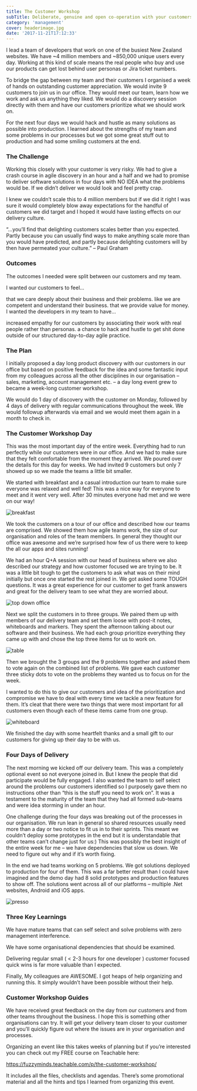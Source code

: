 ```yaml
---
title: The Customer Workshop
subTitle: Deliberate, genuine and open co-operation with your customers
category: 'management'
cover: headerimage.jpg
date: '2017-11-21T17:12:33'
---
```


I lead a team of developers that work on one of the busiest New Zealand websites. We have ~4 million members and ~850,000 unique users every day. Working at this kind of scale means the real people who buy and use our products can get lost behind user personas or Jira ticket numbers.

To bridge the gap between my team and their customers I organised a week of hands on outstanding customer appreciation. We would invite 9 customers to join us in our office. They would meet our team, learn how we work and ask us anything they liked. We would do a discovery session directly with them and have our customers prioritize what we should work on.

For the next four days we would hack and hustle as many solutions as possible into production. I learned about the strengths of my team and some problems in our processes but we got some great stuff out to production and had some smiling customers at the end.

### The Challenge

Working this closely with your customer is very risky. We had to give a crash course in agile discovery in an hour and a half and we had to promise to deliver software solutions in four days with NO IDEA what the problems would be. If we didn’t deliver we would look and feel pretty crap.

I knew we couldn’t scale this to 4 million members but if we did it right I was sure it would completely blow away expectations for the handful of customers we did target and I hoped it would have lasting effects on our delivery culture.

“…you’ll find that delighting customers scales better than you expected. Partly because you can usually find ways to make anything scale more than you would have predicted, and partly because delighting customers will by then have permeated your culture.” – Paul Graham

### Outcomes

The outcomes I needed were split between our customers and my team.

I wanted our customers to feel…

that we care deeply about their business and their problems.
like we are competent and understand their business.
that we provide value for money.
I wanted the developers in my team to have…

increased empathy for our customers by associating their work with real people rather than personas.
a chance to hack and hustle to get shit done outside of our structured day-to-day agile practice.

### The Plan

I initially proposed a day long product discovery with our customers in our office but based on positive feedback for the idea and some fantastic input from my colleagues across all the other disciplines in our organisation – sales, marketing, account management etc. – a day long event grew to became a week-long customer workshop.

We would do 1 day of discovery with the customer on Monday, followed by 4 days of delivery with regular communications throughout the week. We would followup afterwards via email and we would meet them again in a month to check in.

### The Customer Workshop Day

This was the most important day of the entire week. Everything had to run perfectly while our customers were in our office. And we had to make sure that they felt comfortable from the moment they arrived. We poured over the details for this day for weeks. We had invited 9 customers but only 7 showed up so we made the teams a little bit smaller.

We started with breakfast and a casual introduction our team to make sure everyone was relaxed and well fed! This was a nice way for everyone to meet and it went very well. After 30 minutes everyone had met and we were on our way!

![breakfast](./caketable.jpg 'breakfast')

We took the customers on a tour of our office and described how our teams are comprised. We showed them how agile teams work, the size of our organisation and roles of the team members. In general they thought our office was awesome and we’re surprised how few of us there were to keep the all our apps and sites running!

We had an hour Q+A session with our head of business where we also described our strategy and how customer focused we are trying to be. It was a little bit tough to get the customers to ask what was on their mind initially but once one started the rest joined in. We got asked some TOUGH questions. It was a great experience for our customer to get frank answers and great for the delivery team to see what they are worried about.

![top down office](./topdown.jpg 'top down office')

Next we split the customers in to three groups. We paired them up with members of our delivery team and set them loose with post-it notes, whiteboards and markers. They spent the afternoon talking about our software and their business. We had each group prioritize everything they came up with and chose the top three items for us to work on.

![table](./table.jpg 'table')

Then we brought the 3 groups and the 9 problems together and asked them to vote again on the combined list of problems. We gave each customer three sticky dots to vote on the problems they wanted us to focus on for the week.

I wanted to do this to give our customers and idea of the prioritization and compromise we have to deal with every time we tackle a new feature for them. It’s cleat that there were two things that were most important for all customers even though each of these items came from one group.

![whiteboard](./whiteboard.jpg 'whiteboard')

We finished the day with some heartfelt thanks and a small gift to our customers for giving up their day to be with us.

### Four Days of Delivery

The next morning we kicked off our delivery team. This was a completely optional event so not everyone joined in. But I knew the people that did participate would be fully engaged. I also wanted the team to self select around the problems our customers identified so I purposely gave them no instructions other than “this is the stuff you need to work on”. It was a testament to the maturity of the team that they had all formed sub-teams and were idea storming in under an hour.

One challenge during the four days was breaking out of the processes in our organisation. We run lean in general so shared resources usually need more than a day or two notice to fit us in to their sprints. This meant we couldn’t deploy some prototypes in the end but it is understandable that other teams can’t change just for us:) This was possibly the best insight of the entire week for me – we have dependencies that slow us down. We need to figure out why and if it’s worth fixing.

In the end we had teams working on 5 problems. We got solutions deployed to production for four of them. This was a far better result than I could have imagined and the demo day had 8 solid prototypes and production features to show off. The solutions went across all of our platforms – multiple .Net websites, Android and iOS apps.

![presso](./presso.jpg 'presso')

### Three Key Learnings

We have mature teams that can self select and solve problems with zero management interference.

We have some organisational dependencies that should be examined.

Delivering regular small ( < 2-3 hours for one developer ) customer focused quick wins is far more valuable than I expected.

Finally, My colleagues are AWESOME. I got heaps of help organizing and running this. It simply wouldn’t have been possible without their help.

### Customer Workshop Guides

We have received great feedback on the day from our customers and from other teams throughout the business. I hope this is something other organisations can try. It will get your delivery team closer to your customer and you’ll quickly figure out where the issues are in your organisation and processes.

Organizing an event like this takes weeks of planning but if you’re interested you can check out my FREE course on Teachable here:

https://fuzzyminds.teachable.com/p/the-customer-workshop/

It includes all the files, checklists and agendas. There’s some promotional material and all the hints and tips I learned from organizing this event.
